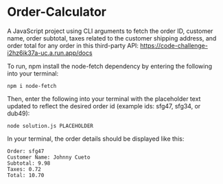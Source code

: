 # Order-Calculator

A JavaScript project using CLI arguments to fetch the order ID, customer name, order subtotal, taxes related to the customer shipping address, and order total for any order in this third-party API: https://code-challenge-i2hz6ik37a-uc.a.run.app/docs

To run, npm install the node-fetch dependency by entering the following into your terminal:
```
npm i node-fetch
```

Then, enter the following into your terminal with the placeholder text updated to reflect the desired order id (example ids: sfg47, sfg34, or dub49): 
```
node solution.js PLACEHOLDER
```

In your terminal, the order details should be displayed like this:
```
Order: sfg47 
Customer Name: Johnny Cueto 
Subtotal: 9.98 
Taxes: 0.72 
Total: 10.70
```

